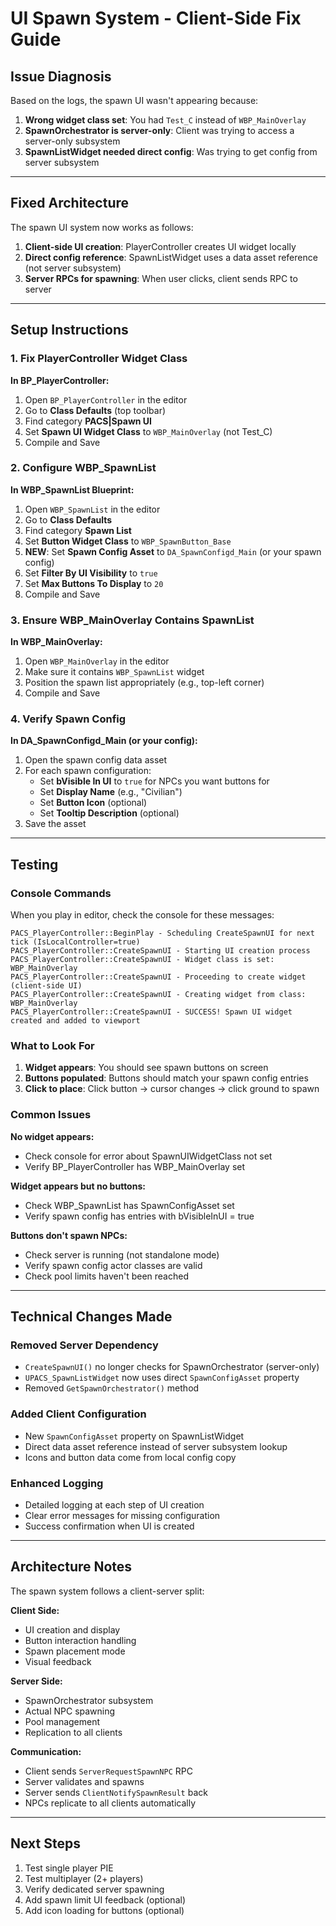# UI Spawn System - Client-Side Fix Guide

## Issue Diagnosis

Based on the logs, the spawn UI wasn't appearing because:

1. **Wrong widget class set**: You had `Test_C` instead of `WBP_MainOverlay`
2. **SpawnOrchestrator is server-only**: Client was trying to access a server-only subsystem
3. **SpawnListWidget needed direct config**: Was trying to get config from server subsystem

---

## Fixed Architecture

The spawn UI system now works as follows:

1. **Client-side UI creation**: PlayerController creates UI widget locally
2. **Direct config reference**: SpawnListWidget uses a data asset reference (not server subsystem)
3. **Server RPCs for spawning**: When user clicks, client sends RPC to server

---

## Setup Instructions

### 1. Fix PlayerController Widget Class

**In BP_PlayerController:**
1. Open `BP_PlayerController` in the editor
2. Go to **Class Defaults** (top toolbar)
3. Find category **PACS|Spawn UI**
4. Set **Spawn UI Widget Class** to `WBP_MainOverlay` (not Test_C)
5. Compile and Save

### 2. Configure WBP_SpawnList

**In WBP_SpawnList Blueprint:**
1. Open `WBP_SpawnList` in the editor
2. Go to **Class Defaults**
3. Find category **Spawn List**
4. Set **Button Widget Class** to `WBP_SpawnButton_Base`
5. **NEW**: Set **Spawn Config Asset** to `DA_SpawnConfigd_Main` (or your spawn config)
6. Set **Filter By UI Visibility** to `true`
7. Set **Max Buttons To Display** to `20`
8. Compile and Save

### 3. Ensure WBP_MainOverlay Contains SpawnList

**In WBP_MainOverlay:**
1. Open `WBP_MainOverlay` in the editor
2. Make sure it contains `WBP_SpawnList` widget
3. Position the spawn list appropriately (e.g., top-left corner)
4. Compile and Save

### 4. Verify Spawn Config

**In DA_SpawnConfigd_Main (or your config):**
1. Open the spawn config data asset
2. For each spawn configuration:
   - Set **bVisible In UI** to `true` for NPCs you want buttons for
   - Set **Display Name** (e.g., "Civilian")
   - Set **Button Icon** (optional)
   - Set **Tooltip Description** (optional)
3. Save the asset

---

## Testing

### Console Commands

When you play in editor, check the console for these messages:

```
PACS_PlayerController::BeginPlay - Scheduling CreateSpawnUI for next tick (IsLocalController=true)
PACS_PlayerController::CreateSpawnUI - Starting UI creation process
PACS_PlayerController::CreateSpawnUI - Widget class is set: WBP_MainOverlay
PACS_PlayerController::CreateSpawnUI - Proceeding to create widget (client-side UI)
PACS_PlayerController::CreateSpawnUI - Creating widget from class: WBP_MainOverlay
PACS_PlayerController::CreateSpawnUI - SUCCESS! Spawn UI widget created and added to viewport
```

### What to Look For

1. **Widget appears**: You should see spawn buttons on screen
2. **Buttons populated**: Buttons should match your spawn config entries
3. **Click to place**: Click button → cursor changes → click ground to spawn

### Common Issues

**No widget appears:**
- Check console for error about SpawnUIWidgetClass not set
- Verify BP_PlayerController has WBP_MainOverlay set

**Widget appears but no buttons:**
- Check WBP_SpawnList has SpawnConfigAsset set
- Verify spawn config has entries with bVisibleInUI = true

**Buttons don't spawn NPCs:**
- Check server is running (not standalone mode)
- Verify spawn config actor classes are valid
- Check pool limits haven't been reached

---

## Technical Changes Made

### Removed Server Dependency
- `CreateSpawnUI()` no longer checks for SpawnOrchestrator (server-only)
- `UPACS_SpawnListWidget` now uses direct `SpawnConfigAsset` property
- Removed `GetSpawnOrchestrator()` method

### Added Client Configuration
- New `SpawnConfigAsset` property on SpawnListWidget
- Direct data asset reference instead of server subsystem lookup
- Icons and button data come from local config copy

### Enhanced Logging
- Detailed logging at each step of UI creation
- Clear error messages for missing configuration
- Success confirmation when UI is created

---

## Architecture Notes

The spawn system follows a client-server split:

**Client Side:**
- UI creation and display
- Button interaction handling
- Spawn placement mode
- Visual feedback

**Server Side:**
- SpawnOrchestrator subsystem
- Actual NPC spawning
- Pool management
- Replication to all clients

**Communication:**
- Client sends `ServerRequestSpawnNPC` RPC
- Server validates and spawns
- Server sends `ClientNotifySpawnResult` back
- NPCs replicate to all clients automatically

---

## Next Steps

1. Test single player PIE
2. Test multiplayer (2+ players)
3. Verify dedicated server spawning
4. Add spawn limit UI feedback (optional)
5. Add icon loading for buttons (optional)